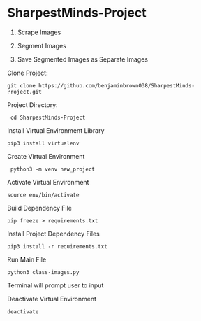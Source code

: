# SharpestMinds-Project


1. Scrape Images

2. Segment Images

3. Save Segmented Images as Separate Images


Clone Project:

```git clone https://github.com/benjaminbrown038/SharpestMinds-Project.git```


Project Directory:


``` cd SharpestMinds-Project```

Install Virtual Environment Library

```pip3 install virtualenv```

Create Virtual Environment

``` python3 -m venv new_project```

Activate Virtual Environment

```source env/bin/activate```

Build Dependency File

```pip freeze > requirements.txt```

Install Project Dependency Files

```pip3 install -r requirements.txt```

Run Main File

```python3 class-images.py```



Terminal will prompt user to input

Deactivate Virtual Environment

```deactivate```
